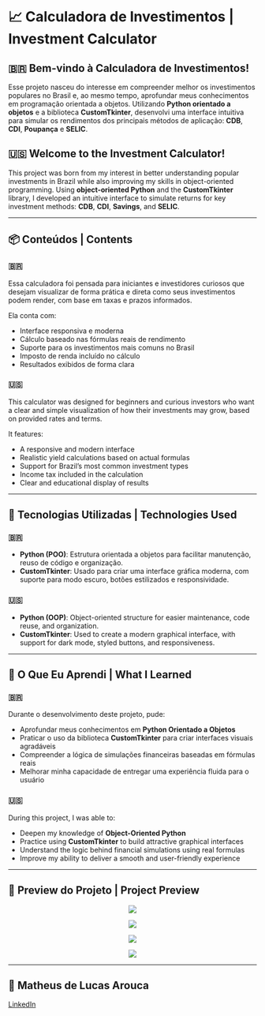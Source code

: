 # 📈 Calculadora de Investimentos | Investment Calculator

## 🇧🇷 Bem-vindo à Calculadora de Investimentos!

Esse projeto nasceu do interesse em compreender melhor os investimentos populares no Brasil e, ao mesmo tempo, aprofundar meus conhecimentos em programação orientada a objetos. Utilizando **Python orientado a objetos** e a biblioteca **CustomTkinter**, desenvolvi uma interface intuitiva para simular os rendimentos dos principais métodos de aplicação: **CDB**, **CDI**, **Poupança** e **SELIC**.

## 🇺🇸 Welcome to the Investment Calculator!

This project was born from my interest in better understanding popular investments in Brazil while also improving my skills in object-oriented programming. Using **object-oriented Python** and the **CustomTkinter** library, I developed an intuitive interface to simulate returns for key investment methods: **CDB**, **CDI**, **Savings**, and **SELIC**.

---

## 📦 Conteúdos | Contents

### 🇧🇷
Essa calculadora foi pensada para iniciantes e investidores curiosos que desejam visualizar de forma prática e direta como seus investimentos podem render, com base em taxas e prazos informados.

Ela conta com:

- Interface responsiva e moderna  
- Cálculo baseado nas fórmulas reais de rendimento  
- Suporte para os investimentos mais comuns no Brasil  
- Imposto de renda incluído no cálculo  
- Resultados exibidos de forma clara  

### 🇺🇸
This calculator was designed for beginners and curious investors who want a clear and simple visualization of how their investments may grow, based on provided rates and terms.

It features:

- A responsive and modern interface  
- Realistic yield calculations based on actual formulas  
- Support for Brazil’s most common investment types  
- Income tax included in the calculation  
- Clear and educational display of results  

---

## 🧰 Tecnologias Utilizadas | Technologies Used

### 🇧🇷
- **Python (POO)**: Estrutura orientada a objetos para facilitar manutenção, reuso de código e organização.  
- **CustomTkinter**: Usado para criar uma interface gráfica moderna, com suporte para modo escuro, botões estilizados e responsividade.

### 🇺🇸
- **Python (OOP)**: Object-oriented structure for easier maintenance, code reuse, and organization.  
- **CustomTkinter**: Used to create a modern graphical interface, with support for dark mode, styled buttons, and responsiveness.

---

## 📘 O Que Eu Aprendi | What I Learned

### 🇧🇷
Durante o desenvolvimento deste projeto, pude:

- Aprofundar meus conhecimentos em **Python Orientado a Objetos**  
- Praticar o uso da biblioteca **CustomTkinter** para criar interfaces visuais agradáveis  
- Compreender a lógica de simulações financeiras baseadas em fórmulas reais  
- Melhorar minha capacidade de entregar uma experiência fluida para o usuário

### 🇺🇸
During this project, I was able to:

- Deepen my knowledge of **Object-Oriented Python**  
- Practice using **CustomTkinter** to build attractive graphical interfaces  
- Understand the logic behind financial simulations using real formulas  
- Improve my ability to deliver a smooth and user-friendly experience  

---

## 📸 Preview do Projeto | Project Preview

<p align="center">
  <img src="https://github.com/user-attachments/assets/10e53a1d-76dd-4348-9416-45038d79676a" />
</p>

<p align="center">
  <img src="https://github.com/user-attachments/assets/e31ab297-e114-4bfc-9045-cc0e77721c16" />
</p>

<p align="center">
  <img src="https://github.com/user-attachments/assets/62870666-fa61-4399-9310-b014a96791ec" />
</p>

<p align="center">
  <img src="https://github.com/user-attachments/assets/aa441cc3-f8f1-44a8-a186-e689486b29a4" />
</p>

---

## 👤 Matheus de Lucas Arouca  
[LinkedIn](https://www.linkedin.com/in/delucas027)
